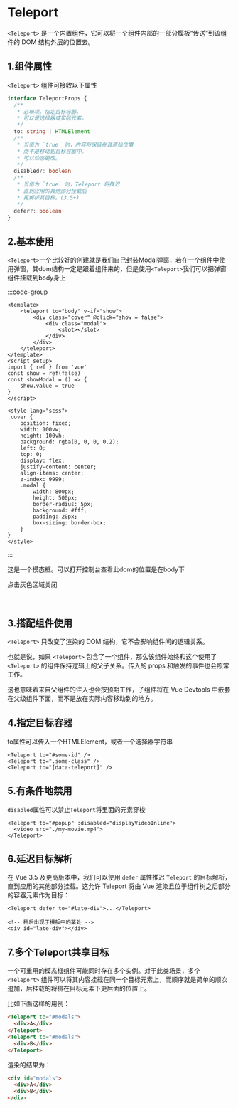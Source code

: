 # Teleport

`<Teleport>` 是一个内置组件，它可以将一个组件内部的一部分模板“传送”到该组件的 DOM 结构外层的位置去。

## 1.组件属性

`<Teleport>` 组件可接收以下属性

```ts
interface TeleportProps {
  /**
   * 必填项。指定目标容器。
   * 可以是选择器或实际元素。
   */
  to: string | HTMLElement
  /**
   * 当值为 `true` 时，内容将保留在其原始位置
   * 而不是移动到目标容器中。
   * 可以动态更改。
   */
  disabled?: boolean
  /**
   * 当值为 `true` 时，Teleport 将推迟
   * 直到应用的其他部分挂载后
   * 再解析其目标。(3.5+)
   */
  defer?: boolean
}
```



## 2.基本使用

`<Teleport>`一个比较好的创建就是我们自己封装Modal弹窗，若在一个组件中使用弹窗，其dom结构一定是跟着组件来的，但是使用`<Teleport>`我们可以把弹窗组件挂载到body身上

:::code-group

```vue [Modal.vue] {2,8}
<template>
	<teleport to="body" v-if="show">
		<div class="cover" @click="show = false">
			<div class="modal">
				<slot></slot>
			</div>
		</div>
	</teleport>
</template>
<script setup>
import { ref } from 'vue'
const show = ref(false)
const showModal = () => {
	show.value = true
}
</script>

<style lang="scss">
.cover {
	position: fixed;
	width: 100vw;
	height: 100vh;
	background: rgba(0, 0, 0, 0.2);
	left: 0;
	top: 0;
	display: flex;
	justify-content: center;
	align-items: center;
	z-index: 9999;
	.modal {
		width: 800px;
		height: 500px;
		border-radius: 5px;
		background: #fff;
		padding: 20px;
		box-sizing: border-box;
	}
}
</style>

```

:::

<Modal>

这是一个模态框。可以打开控制台查看此dom的位置是在body下

点击灰色区域关闭

</Modal>

<br/>



## 3.搭配组件使用

`<Teleport>` 只改变了渲染的 DOM 结构，它不会影响组件间的逻辑关系。

也就是说，如果 `<Teleport>` 包含了一个组件，那么该组件始终和这个使用了 `<Teleport>` 的组件保持逻辑上的父子关系。传入的 props 和触发的事件也会照常工作。

这也意味着来自父组件的注入也会按预期工作，子组件将在 Vue Devtools 中嵌套在父级组件下面，而不是放在实际内容移动到的地方。



## 4.指定目标容器

to属性可以传入一个HTMLElement，或者一个选择器字符串

```vue
<Teleport to="#some-id" />
<Teleport to=".some-class" />
<Teleport to="[data-teleport]" />
```



## 5.有条件地禁用

`disabled`属性可以禁止`Teleport`将里面的元素穿梭

```vue
<Teleport to="#popup" :disabled="displayVideoInline">
  <video src="./my-movie.mp4">
</Teleport>
```



## 6.延迟目标解析 

在 Vue 3.5 及更高版本中，我们可以使用 `defer` 属性推迟 `Teleport` 的目标解析，直到应用的其他部分挂载。这允许 Teleport 将由 Vue 渲染且位于组件树之后部分的容器元素作为目标：

```vue
<Teleport defer to="#late-div">...</Teleport>

<!-- 稍后出现于模板中的某处 -->
<div id="late-div"></div>
```



## 7.多个Teleport共享目标

一个可重用的模态框组件可能同时存在多个实例。对于此类场景，多个 `<Teleport>` 组件可以将其内容挂载在同一个目标元素上，而顺序就是简单的顺次追加，后挂载的将排在目标元素下更后面的位置上。

比如下面这样的用例：

```html
<Teleport to="#modals">
  <div>A</div>
</Teleport>
<Teleport to="#modals">
  <div>B</div>
</Teleport>
```

渲染的结果为：

```html
<div id="modals">
  <div>A</div>
  <div>B</div>
</div>
```

